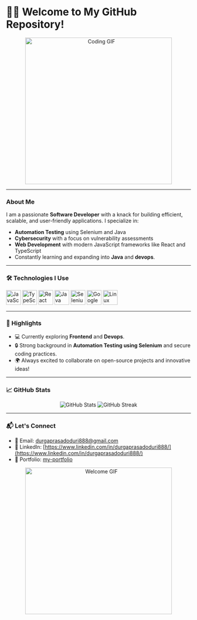 # 👨‍💻 Welcome to My GitHub Repository!

<div align="center">
  <img src="https://media.giphy.com/media/qgQUggAC3Pfv687qPC/giphy.gif" width="400" alt="Coding GIF"/>
</div>

---

### About Me  
I am a passionate **Software Developer** with a knack for building efficient, scalable, and user-friendly applications. I specialize in:  
- **Automation Testing** using Selenium and Java  
- **Cybersecurity** with a focus on vulnerability assessments  
- **Web Development** with modern JavaScript frameworks like React and TypeScript  
- Constantly learning and expanding into **Java** and **devops**.  

---

### 🛠️ Technologies I Use  
<div align="left">
  <img src="https://cdn.jsdelivr.net/gh/devicons/devicon/icons/javascript/javascript-original.svg" height="40" alt="JavaScript" />
  <img src="https://cdn.jsdelivr.net/gh/devicons/devicon/icons/typescript/typescript-original.svg" height="40" alt="TypeScript" />
  <img src="https://cdn.jsdelivr.net/gh/devicons/devicon/icons/react/react-original.svg" height="40" alt="React" />
  <img src="https://cdn.jsdelivr.net/gh/devicons/devicon/icons/java/java-original.svg" height="40" alt="Java" />
  <img src="https://cdn.jsdelivr.net/gh/devicons/devicon/icons/selenium/selenium-original.svg" height="40" alt="Selenium" />
  <img src="https://cdn.jsdelivr.net/gh/devicons/devicon/icons/googlecloud/googlecloud-original.svg" height="40" alt="Google Cloud" />
  <img src="https://cdn.jsdelivr.net/gh/devicons/devicon/icons/linux/linux-original.svg" height="40" alt="Linux" />
</div>

---

### 🌟 Highlights  
- 💻 Currently exploring **Frontend** and **Devops**.  
- 🔒 Strong background in **Automation Testing using Selenium** and secure coding practices.  
- 🌍 Always excited to collaborate on open-source projects and innovative ideas!  

---

### 📈 GitHub Stats  
<div align="center">
  <img src="https://github-readme-stats.vercel.app/api?username=durgaprasad888dp&show_icons=true&theme=radical" alt="GitHub Stats" />
  <img src="https://github-readme-streak-stats.herokuapp.com/?user=durgaprasad888dp&theme=radical" alt="GitHub Streak" />
</div>



---

### 📬 Let's Connect  
- 📧 Email: [durgaprasadoduri888@gmail.com](mailto:your.durgaprasadoduri888@gmail.com)  
- 💼 LinkedIn: [https://www.linkedin.com/in/durgaprasadoduri888/](https://www.linkedin.com/in/durgaprasadoduri888/)  
- 📝 Portfolio: [my-portfolio](https://your-portfolio.com)  

<div align="center">
  <img src="https://media.giphy.com/media/L1R1tvI9svkIWwpVYr/giphy.gif" width="400" alt="Welcome GIF"/>
</div>
